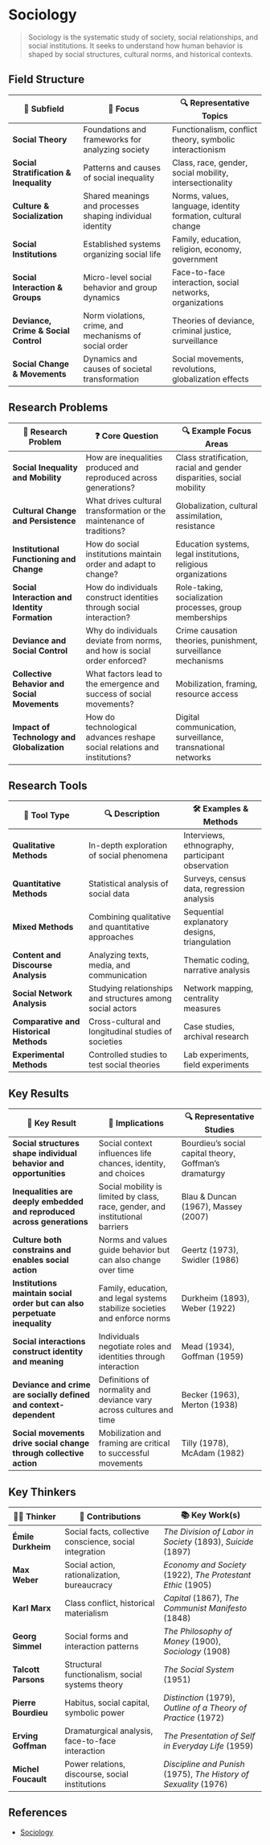 # Sociology

> Sociology is the systematic study of society, social relationships, and social institutions. It seeks to understand how human behavior is shaped by social structures, cultural norms, and historical contexts.

## Field Structure

| 🧩 **Subfield**                        | 🎯 **Focus**                                              | 🔍 **Representative Topics**                                 |
| -------------------------------------- | --------------------------------------------------------- | ------------------------------------------------------------ |
| **Social Theory**                      | Foundations and frameworks for analyzing society          | Functionalism, conflict theory, symbolic interactionism      |
| **Social Stratification & Inequality** | Patterns and causes of social inequality                  | Class, race, gender, social mobility, intersectionality      |
| **Culture & Socialization**            | Shared meanings and processes shaping individual identity | Norms, values, language, identity formation, cultural change |
| **Social Institutions**                | Established systems organizing social life                | Family, education, religion, economy, government             |
| **Social Interaction & Groups**        | Micro-level social behavior and group dynamics            | Face-to-face interaction, social networks, organizations     |
| **Deviance, Crime & Social Control**   | Norm violations, crime, and mechanisms of social order    | Theories of deviance, criminal justice, surveillance         |
| **Social Change & Movements**          | Dynamics and causes of societal transformation            | Social movements, revolutions, globalization effects         |

## Research Problems

| 🧩 **Research Problem**                       | ❓ **Core Question**                                                      | 🔍 **Example Focus Areas**                                           |
| --------------------------------------------- | ------------------------------------------------------------------------ | -------------------------------------------------------------------- |
| **Social Inequality and Mobility**            | How are inequalities produced and reproduced across generations?         | Class stratification, racial and gender disparities, social mobility |
| **Cultural Change and Persistence**           | What drives cultural transformation or the maintenance of traditions?    | Globalization, cultural assimilation, resistance                     |
| **Institutional Functioning and Change**      | How do social institutions maintain order and adapt to change?           | Education systems, legal institutions, religious organizations       |
| **Social Interaction and Identity Formation** | How do individuals construct identities through social interaction?      | Role-taking, socialization processes, group memberships              |
| **Deviance and Social Control**               | Why do individuals deviate from norms, and how is social order enforced? | Crime causation theories, punishment, surveillance mechanisms        |
| **Collective Behavior and Social Movements**  | What factors lead to the emergence and success of social movements?      | Mobilization, framing, resource access                               |
| **Impact of Technology and Globalization**    | How do technological advances reshape social relations and institutions? | Digital communication, surveillance, transnational networks          |


## Research Tools

| 🧰 **Tool Type**                       | 🔍 **Description**                                        | 🛠️ **Examples & Methods**                       |
| -------------------------------------- | --------------------------------------------------------- | ------------------------------------------------ |
| **Qualitative Methods**                | In-depth exploration of social phenomena                  | Interviews, ethnography, participant observation |
| **Quantitative Methods**               | Statistical analysis of social data                       | Surveys, census data, regression analysis        |
| **Mixed Methods**                      | Combining qualitative and quantitative approaches         | Sequential explanatory designs, triangulation    |
| **Content and Discourse Analysis**     | Analyzing texts, media, and communication                 | Thematic coding, narrative analysis              |
| **Social Network Analysis**            | Studying relationships and structures among social actors | Network mapping, centrality measures             |
| **Comparative and Historical Methods** | Cross-cultural and longitudinal studies of societies      | Case studies, archival research                  |
| **Experimental Methods**               | Controlled studies to test social theories                | Lab experiments, field experiments               |

## Key Results

| 📌 **Key Result**                                                         | 🧩 **Implications**                                                           | 🔍 **Representative Studies**                          |
| ------------------------------------------------------------------------- | ----------------------------------------------------------------------------- | ------------------------------------------------------ |
| **Social structures shape individual behavior and opportunities**         | Social context influences life chances, identity, and choices                 | Bourdieu’s social capital theory, Goffman’s dramaturgy |
| **Inequalities are deeply embedded and reproduced across generations**    | Social mobility is limited by class, race, gender, and institutional barriers | Blau & Duncan (1967), Massey (2007)                    |
| **Culture both constrains and enables social action**                     | Norms and values guide behavior but can also change over time                 | Geertz (1973), Swidler (1986)                          |
| **Institutions maintain social order but can also perpetuate inequality** | Family, education, and legal systems stabilize societies and enforce norms    | Durkheim (1893), Weber (1922)                          |
| **Social interactions construct identity and meaning**                    | Individuals negotiate roles and identities through interaction                | Mead (1934), Goffman (1959)                            |
| **Deviance and crime are socially defined and context-dependent**         | Definitions of normality and deviance vary across cultures and time           | Becker (1963), Merton (1938)                           |
| **Social movements drive social change through collective action**        | Mobilization and framing are critical to successful movements                 | Tilly (1978), McAdam (1982)                            |

## Key Thinkers

| 🧑‍🏫 **Thinker**   | 📌 **Contributions**                                    | 📚 **Key Work(s)**                                                |
| ------------------- | ------------------------------------------------------- | ----------------------------------------------------------------- |
| **Émile Durkheim**  | Social facts, collective conscience, social integration | *The Division of Labor in Society* (1893), *Suicide* (1897)       |
| **Max Weber**       | Social action, rationalization, bureaucracy             | *Economy and Society* (1922), *The Protestant Ethic* (1905)       |
| **Karl Marx**       | Class conflict, historical materialism                  | *Capital* (1867), *The Communist Manifesto* (1848)                |
| **Georg Simmel**    | Social forms and interaction patterns                   | *The Philosophy of Money* (1900), *Sociology* (1908)              |
| **Talcott Parsons** | Structural functionalism, social systems theory         | *The Social System* (1951)                                        |
| **Pierre Bourdieu** | Habitus, social capital, symbolic power                 | *Distinction* (1979), *Outline of a Theory of Practice* (1972)    |
| **Erving Goffman**  | Dramaturgical analysis, face-to-face interaction        | *The Presentation of Self in Everyday Life* (1959)                |
| **Michel Foucault** | Power relations, discourse, social institutions         | *Discipline and Punish* (1975), *The History of Sexuality* (1976) |

## References

- [Sociology](https://en.wikipedia.org/wiki/Sociology)